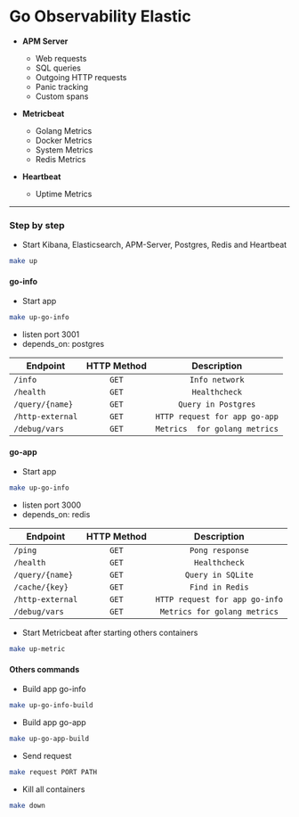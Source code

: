 # Go Observability Elastic

- **APM Server**
    - Web requests
    - SQL queries
    - Outgoing HTTP requests
    - Panic tracking
    - Custom spans

- **Metricbeat**
    - Golang Metrics
    - Docker Metrics
    - System Metrics
    - Redis Metrics

- **Heartbeat**
    - Uptime Metrics

---

### Step by step

- Start Kibana, Elasticsearch, APM-Server, Postgres, Redis and Heartbeat
```sh
make up
```
#### go-info

- Start app
```sh
make up-go-info
```
- listen port 3001
- depends_on: postgres

| Endpoint        | HTTP Method             | Description            |
| --------------- | :---------------------: | :-----------------:    |
| `/info`         | `GET`                   | `Info network`         |
| `/health`       | `GET`                   | `Healthcheck`          |
| `/query/{name}` | `GET`                   | `Query in Postgres` |
| `/http-external`| `GET`                   | `HTTP request for app go-app` |
| `/debug/vars`   | `GET`                   | `Metrics  for golang metrics` |

#### go-app

- Start app
```sh
make up-go-info
```

- listen port 3000
- depends_on: redis


| Endpoint        | HTTP Method             | Description            |
| --------------- | :---------------------: | :-----------------:    |
| `/ping`         | `GET`                   | `Pong response`        |
| `/health`       | `GET`                   | `Healthcheck`          |
| `/query/{name}` | `GET`                   | `Query in SQLite`      |
| `/cache/{key}`  | `GET`                   | `Find in Redis`        |
| `/http-external`| `GET`                   | `HTTP request for app go-info` |
| `/debug/vars`   | `GET`                   | `Metrics for golang metrics` |


- Start Metricbeat after starting others containers
```sh
make up-metric
```

#### Others commands

- Build app go-info
```sh
make up-go-info-build
```

- Build app go-app
```sh
make up-go-app-build
```

- Send request
```sh
make request PORT PATH
```

- Kill all containers
```sh
make down
```
